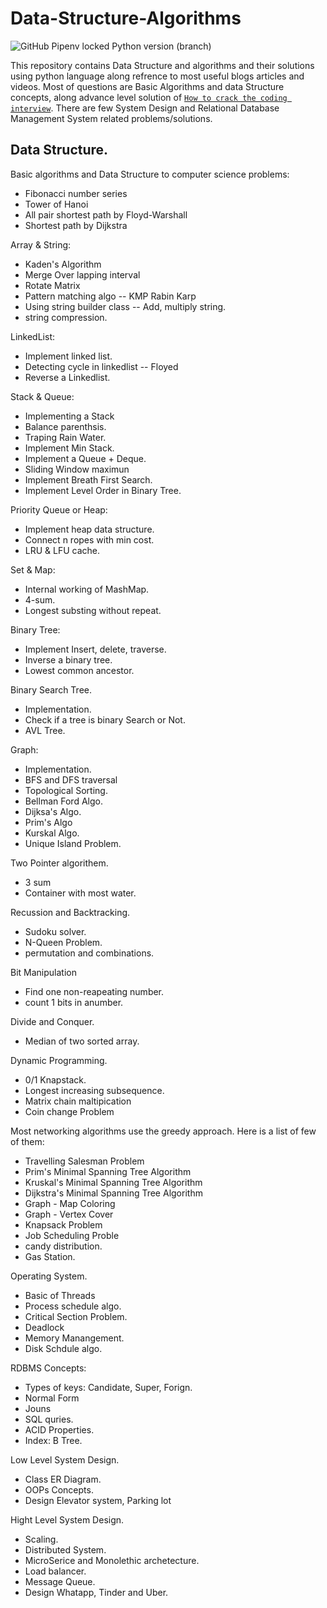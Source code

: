 # Data-Structure-Algorithms

![GitHub Pipenv locked Python version (branch)](https://img.shields.io/github/pipenv/locked/python-version/mushahidmehdi/Full-Stack-Web-Application/main)

This repository contains Data Structure and algorithms and their solutions using python language along refrence to most useful blogs articles and videos.
Most of questions are Basic Algorithms and data Structure concepts, along advance level solution of [`How to crack the coding interview`](https://cin.ufpe.br/~fbma/Crack/Cracking%20the%20Coding%20Interview%20189%20Programming%20Questions%20and%20Solutions.pdf).
There are few System Design and Relational Database Management System related problems/solutions. 


## Data Structure.

Basic algorithms and Data Structure to computer science problems:
- Fibonacci number series
- Tower of Hanoi
- All pair shortest path by Floyd-Warshall
- Shortest path by Dijkstra

Array & String:
- Kaden's Algorithm
- Merge Over lapping interval
- Rotate Matrix
- Pattern matching algo -- KMP Rabin Karp
- Using string builder class -- Add, multiply string.
- string compression.

LinkedList:
- Implement linked list.
- Detecting cycle in linkedlist -- Floyed
- Reverse a Linkedlist.

Stack & Queue:
- Implementing a Stack
- Balance parenthsis.
- Traping Rain Water.
- Implement Min Stack.
- Implement a Queue + Deque.
- Sliding Window maximun
- Implement Breath First Search.
- Implement Level Order in Binary Tree.

Priority Queue or Heap:
- Implement heap data structure.
- Connect n ropes with min cost.
- LRU & LFU cache.

Set & Map:
- Internal working of MashMap.
- 4-sum.
- Longest substing without repeat.

Binary Tree:
- Implement Insert, delete, traverse.
- Inverse a binary tree.
- Lowest common ancestor.

Binary Search Tree.
- Implementation.
- Check if a tree is binary Search or Not.
- AVL Tree.

Graph:
- Implementation.
- BFS and DFS traversal
- Topological Sorting.
- Bellman Ford Algo.
- Dijksa's Algo.
- Prim's Algo
- Kurskal Algo.
- Unique Island Problem.

Two Pointer algorithem.
- 3 sum
- Container with most water.

Recussion and Backtracking.
- Sudoku solver.
- N-Queen Problem.
- permutation and combinations.

Bit Manipulation
- Find one non-reapeating number.
- count 1 bits in anumber.

Divide and Conquer.
- Median of two sorted array.


Dynamic Programming.
- 0/1 Knapstack.
- Longest increasing subsequence.
- Matrix chain maltipication
- Coin change Problem


Most networking algorithms use the greedy approach. Here is a list of few of them:
- Travelling Salesman Problem
- Prim's Minimal Spanning Tree Algorithm
- Kruskal's Minimal Spanning Tree Algorithm
- Dijkstra's Minimal Spanning Tree Algorithm
- Graph - Map Coloring
- Graph - Vertex Cover
- Knapsack Problem
- Job Scheduling Proble
- candy distribution.
- Gas Station.

Operating System.
- Basic of Threads
- Process schedule algo.
- Critical Section Problem.
- Deadlock
- Memory Manangement.
- Disk Schdule algo.

RDBMS Concepts:
- Types of keys: Candidate, Super, Forign.
- Normal Form
- Jouns
- SQL quries.
- ACID Properties.
- Index: B Tree.

Low Level System Design.
- Class ER Diagram.
- OOPs Concepts.
- Design Elevator system, Parking lot

Hight Level System Design.
- Scaling.
- Distributed System.
- MicroSerice and Monolethic archetecture.
- Load balancer.
- Message Queue.
- Design Whatapp, Tinder and Uber.




